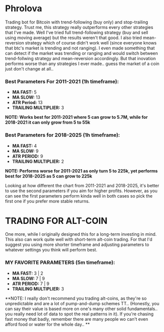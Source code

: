 # Phrolova
Trading bot for Bitcoin with trend-following (buy only) and stop-trailing strategy. Trust me, this strategy really outperforms every other strategies that I've made. Well I've tried full trend-following strategy (buy and sell using moving average) but the results weren't that good. I also tried mean-reversion strategy which of course didn't work well (since everyone knows that btc's market is trending and not ranging). I even made something that can detect if the market was trending or ranging and would switch between trend-follwing strategy and mean-reversion accordingly. But that inovation performs worse than any strategies I ever made.. guess the market of a coin just don't change at all.. 

### Best Parameters For 2011-2021 (1h timeframe):
- **MA FAST:** 5
- **MA SLOW:** 13
- **ATR Period:** 13
- **TRAILING MULTIPLIER:** 3
  
**NOTE: Works best for 2011-2021 where 5 can grow to 5.7M, while for 2018-2021 it can only grow from 5 to 55k**

### Best Parameters for 2018-2025 (1h timeframe):
- **MA FAST:** 4
- **MA SLOW:** 9
- **ATR PERIOD:** 9
- **TRAILING MULTIPLIER:** 2
  
**NOTE: Performs worse for 2011-2021 as only turn 5 to 225k, yet performs best for 2018-2025 as 5 can grow to 225k**

Looking at how different the chart from 2011-2021 and 2018-2025, it's better to use the second parameters if you aim for higher profits. However, as you can see the first parameters perform kinda well in both cases so pick the first one if you prefer more stable returns.

# TRADING FOR ALT-COIN
One more, while I originally designed this for a long-term investing in mind. This also can work quite well with short-term alt-coin trading. For that I'd suggest you using more shorter timeframe and adjusting parameters to whatever settings you think will perform best.

### MY FAVORITE PARAMETERS (5m timeframe):
- **MA FAST:** 3 | 2
- **MA SLOW:** 7 | 9
- **ATR PERIOD:** 7 | 9
- **TRAILING MULTIPLIER:** 3

**NOTE: I really don't recommend you trading alt-coins, as they're so unpredictable and are a lot of pump-and-dump schemes TT.. (Honestly, you can say their value is based more on one's many other solid fundamentals.. you really need lot of data to spot the real patterns in it). If you're chasing fast money that badly, remember there are many people wo can't even afford food or water for the whole day.. **
